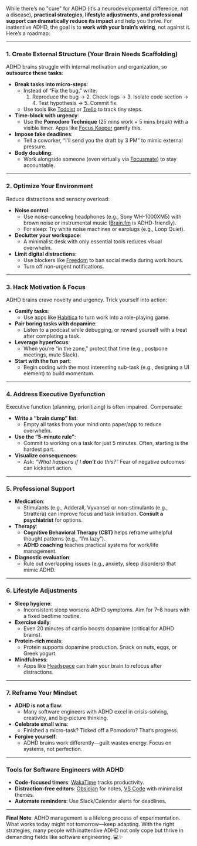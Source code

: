 While there’s no "cure" for ADHD (it’s a neurodevelopmental difference, not a disease), **practical strategies, lifestyle adjustments, and professional support can dramatically reduce its impact** and help you thrive. For inattentive ADHD, the goal is to **work with your brain’s wiring**, not against it. Here’s a roadmap:

---

### **1. Create External Structure (Your Brain Needs Scaffolding)**  
ADHD brains struggle with internal motivation and organization, so **outsource these tasks**:  
- **Break tasks into micro-steps**:  
  - Instead of “Fix the bug,” write:  
    1. Reproduce the bug → 2. Check logs → 3. Isolate code section → 4. Test hypothesis → 5. Commit fix.  
  - Use tools like [Todoist](https://todoist.com/) or [Trello](https://trello.com/) to track tiny steps.  
- **Time-block with urgency**:  
  - Use the **Pomodoro Technique** (25 mins work + 5 mins break) with a visible timer. Apps like [Focus Keeper](https://apps.apple.com/us/app/focus-keeper-time-management/id867374917) gamify this.  
- **Impose fake deadlines**:  
  - Tell a coworker, “I’ll send you the draft by 3 PM” to mimic external pressure.  
- **Body doubling**:  
  - Work alongside someone (even virtually via [Focusmate](https://www.focusmate.com/)) to stay accountable.  

---

### **2. Optimize Your Environment**  
Reduce distractions and sensory overload:  
- **Noise control**:  
  - Use noise-canceling headphones (e.g., Sony WH-1000XM5) with brown noise or instrumental music ([Brain.fm](https://www.brain.fm/) is ADHD-friendly).  
  - For sleep: Try white noise machines or earplugs (e.g., Loop Quiet).  
- **Declutter your workspace**:  
  - A minimalist desk with only essential tools reduces visual overwhelm.  
- **Limit digital distractions**:  
  - Use blockers like [Freedom](https://freedom.to/) to ban social media during work hours.  
  - Turn off non-urgent notifications.  

---

### **3. Hack Motivation & Focus**  
ADHD brains crave novelty and urgency. Trick yourself into action:  
- **Gamify tasks**:  
  - Use apps like [Habitica](https://habitica.com/) to turn work into a role-playing game.  
- **Pair boring tasks with dopamine**:  
  - Listen to a podcast while debugging, or reward yourself with a treat after completing a task.  
- **Leverage hyperfocus**:  
  - When you’re “in the zone,” protect that time (e.g., postpone meetings, mute Slack).  
- **Start with the fun part**:  
  - Begin coding with the most interesting sub-task (e.g., designing a UI element) to build momentum.  

---

### **4. Address Executive Dysfunction**  
Executive function (planning, prioritizing) is often impaired. Compensate:  
- **Write a “brain dump” list**:  
  - Empty all tasks from your mind onto paper/app to reduce overwhelm.  
- **Use the “5-minute rule”**:  
  - Commit to working on a task for just 5 minutes. Often, starting is the hardest part.  
- **Visualize consequences**:  
  - Ask: *“What happens if I **don’t** do this?”* Fear of negative outcomes can kickstart action.  

---

### **5. Professional Support**  
- **Medication**:  
  - Stimulants (e.g., Adderall, Vyvanse) or non-stimulants (e.g., Strattera) can improve focus and task initiation. **Consult a psychiatrist** for options.  
- **Therapy**:  
  - **Cognitive Behavioral Therapy (CBT)** helps reframe unhelpful thought patterns (e.g., “I’m lazy”).  
  - **ADHD coaching** teaches practical systems for work/life management.  
- **Diagnostic evaluation**:  
  - Rule out overlapping issues (e.g., anxiety, sleep disorders) that mimic ADHD.  

---

### **6. Lifestyle Adjustments**  
- **Sleep hygiene**:  
  - Inconsistent sleep worsens ADHD symptoms. Aim for 7–8 hours with a fixed bedtime routine.  
- **Exercise daily**:  
  - Even 20 minutes of cardio boosts dopamine (critical for ADHD brains).  
- **Protein-rich meals**:  
  - Protein supports dopamine production. Snack on nuts, eggs, or Greek yogurt.  
- **Mindfulness**:  
  - Apps like [Headspace](https://www.headspace.com/) can train your brain to refocus after distractions.  

---

### **7. Reframe Your Mindset**  
- **ADHD is not a flaw**:  
  - Many software engineers with ADHD excel in crisis-solving, creativity, and big-picture thinking.  
- **Celebrate small wins**:  
  - Finished a micro-task? Ticked off a Pomodoro? That’s progress.  
- **Forgive yourself**:  
  - ADHD brains work differently—guilt wastes energy. Focus on systems, not perfection.  

---

### **Tools for Software Engineers with ADHD**  
- **Code-focused timers**: [WakaTime](https://wakatime.com/) tracks productivity.  
- **Distraction-free editors**: [Obsidian](https://obsidian.md/) for notes, [VS Code](https://code.visualstudio.com/) with minimalist themes.  
- **Automate reminders**: Use Slack/Calendar alerts for deadlines.  

---

**Final Note**: ADHD management is a lifelong process of experimentation. What works today might not tomorrow—keep adapting. With the right strategies, many people with inattentive ADHD not only cope but thrive in demanding fields like software engineering. 💻✨